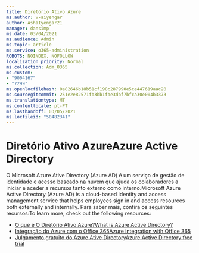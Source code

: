 ```yaml
---
title: Diretório Ativo Azure
ms.author: v-aiyengar
author: AshaIyengar21
manager: dansimp
ms.date: 03/04/2021
ms.audience: Admin
ms.topic: article
ms.service: o365-administration
ROBOTS: NOINDEX, NOFOLLOW
localization_priority: Normal
ms.collection: Adm_O365
ms.custom:
- "9004167"
- "7299"
ms.openlocfilehash: 0a82646b18b51cf198c287990e5ce447619aac20
ms.sourcegitcommit: 251e2e82571fb3bb1fbe3dbf7bfca30e004b3373
ms.translationtype: MT
ms.contentlocale: pt-PT
ms.lasthandoff: 03/05/2021
ms.locfileid: "50482341"
---
```

# <a name="azure-active-directory"></a><span data-ttu-id="9956f-102">Diretório Ativo Azure</span><span class="sxs-lookup"><span data-stu-id="9956f-102">Azure Active Directory</span></span>

<span data-ttu-id="9956f-103">O Microsoft Azure Ative Directory (Azure AD) é um serviço de gestão de identidade e acesso baseado na nuvem que ajuda os colaboradores a iniciar e aceder a recursos tanto externo como interno.</span><span class="sxs-lookup"><span data-stu-id="9956f-103">Microsoft Azure Active Directory (Azure AD) is a cloud-based identity and access management service that helps employees sign in and access resources both externally and internally.</span></span> <span data-ttu-id="9956f-104">Para saber mais, confira os seguintes recursos:</span><span class="sxs-lookup"><span data-stu-id="9956f-104">To learn more, check out the following resources:</span></span>

- [<span data-ttu-id="9956f-105">O que é O Diretório Ativo Azure?</span><span class="sxs-lookup"><span data-stu-id="9956f-105">What is Azure Active Directory?</span></span>](https://go.microsoft.com/fwlink/?linkid=2081145)
- [<span data-ttu-id="9956f-106">Integração do Azure com o Office 365</span><span class="sxs-lookup"><span data-stu-id="9956f-106">Azure integration with Office 365</span></span>](https://go.microsoft.com/fwlink/?linkid=2081218)
- [<span data-ttu-id="9956f-107">Julgamento gratuito do Azure Ative Directory</span><span class="sxs-lookup"><span data-stu-id="9956f-107">Azure Active Directory free trial</span></span>](https://go.microsoft.com/fwlink/?linkid=2081144)
